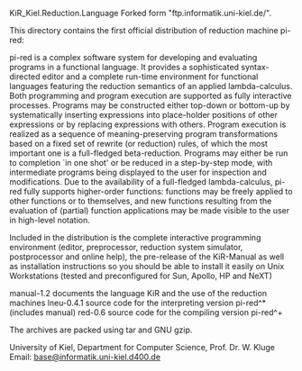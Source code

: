 
KiR_Kiel.Reduction.Language 
Forked  form "ftp.informatik.uni-kiel.de/".


This directory contains the first official distribution of
reduction machine pi-red:

pi-red is a complex software system for developing and evaluating
programs in a functional language. It provides a sophisticated
syntax-directed editor and a complete run-time environment for
functional languages featuring the reduction semantics of an applied
lambda-calculus. Both programming and program execution are supported
as fully interactive processes. Programs may be constructed either
top-down or bottom-up by systematically inserting expressions into
place-holder positions of other expressions or by replacing expressions
with others. Program execution is realized as a sequence of
meaning-preserving program transformations based on a fixed set of
rewrite (or reduction) rules, of which the most important one is a
full-fledged beta-reduction. Programs  may either be run to completion
`in one shot' or be reduced in a step-by-step mode, with intermediate
programs being displayed to the user for inspection and modifications.
Due to the availability of a full-fledged lambda-calculus, pi-red fully
supports higher-order functions: functions may be freely applied to
other functions or to themselves, and new functions resulting from the
evaluation of (partial) function applications may be made visible to
the user in high-level notation.

Included in the distribution is the complete interactive programming
environment (editor, preprocessor, reduction system simulator,
postprocessor and online help), the pre-release of the KiR-Manual as
well as installation instructions so you should be able to install it
easily on Unix Workstations (tested and preconfigured for Sun, Apollo,
HP and NeXT)

  manual-1.2    documents the language KiR and the use of the
		reduction machines
  lneu-0.4.1    source code for the interpreting version pi-red^*
		(includes manual)
  red-0.6       source code for the compiling version pi-red^+

The archives are packed using tar and GNU gzip.

University of Kiel, Department for Computer Science, Prof. Dr. W. Kluge
Email: base@informatik.uni-kiel.d400.de

